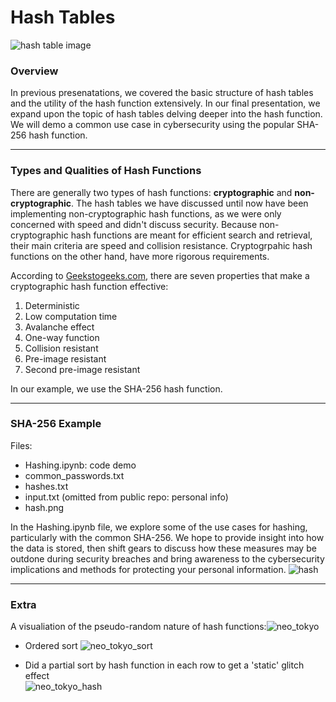 # Hash Tables
![hash table image](https://d33wubrfki0l68.cloudfront.net/87075beeda9ac5cf3bc104aaca45d231ef42aaea/56f14/img/blog/data-structures/hash-tables/hash-table.png)
### Overview
In previous presenatations, we covered the basic structure of hash tables and the utility of the hash function extensively. In our final presentation, we expand upon the topic of hash tables delving deeper into the hash function. We will demo a common use case in cybersecurity using the popular SHA-256 hash function.    

---
### Types and Qualities of Hash Functions 
There are generally two types of hash functions: **cryptographic** and **non-cryptographic**. The hash tables we have discussed until now have been implementing non-cryptographic hash functions, as we were only concerned with speed and didn't discuss security. Because non-cryptographic hash functions are meant for efficient search and retrieval, their main criteria are speed and collision resistance. Cryptogrpahic hash functions on the other hand, have more rigorous requirements. 

According to [Geekstogeeks.com](https://www.geeksforgeeks.org/cryptographic-hash-function-in-java/#), there are seven properties that make a cryptographic hash function effective:
1. Deterministic
2. Low computation time
3. Avalanche effect
4. One-way function
5. Collision resistant
6. Pre-image resistant
7. Second pre-image resistant

In our example, we use the SHA-256 hash function. 

---
### SHA-256 Example
Files:
- Hashing.ipynb: code demo
- common_passwords.txt
- hashes.txt
- input.txt (omitted from public repo: personal info)
- hash.png

In the Hashing.ipynb file, we explore some of the use cases for hashing, particularly with the common SHA-256. We hope to provide insight into how the data is stored, then shift gears to discuss how these measures may be outdone during security breaches and bring awareness to the cybersecurity implications and methods for protecting your personal information. ![hash](https://github.com/chrisnish4/msds610_final/assets/60720029/2ffec202-9926-4dec-95bd-e59e2816fbb3)

---

### Extra
A visualiation of the pseudo-random nature of hash functions:![neo_tokyo](https://github.com/chrisnish4/msds610_final/assets/60720029/f89566a7-4a3e-4d7a-81af-621ceb22e5eb)
- Ordered sort
![neo_tokyo_sort](https://github.com/chrisnish4/msds610_final/assets/60720029/1e0491ca-d54b-4aae-8ec2-66ebe44e60d2)

- Did a partial sort by hash function in each row to get a 'static' glitch effect  
![neo_tokyo_hash](https://github.com/chrisnish4/msds610_final/assets/60720029/6bd268a1-a1b5-4c77-9e00-9e7fec50b4c3)
